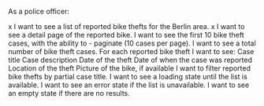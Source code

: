 As a police officer:

x I want to see a list of reported bike thefts for the Berlin area.
x I want to see a detail page of the reported bike.
 I want to see the first 10 bike theft cases, with the ability to - paginate (10 cases per page).
 I want to see a total number of bike theft cases.
 For each reported bike theft I want to see:
 Case title
 Case description
 Date of the theft
 Date of when the case was reported
 Location of the theft
 Picture of the bike, if available
 I want to filter reported bike thefts by partial case title.
 I want to see a loading state until the list is available.
 I want to see an error state if the list is unavailable.
 I want to see an empty state if there are no results.